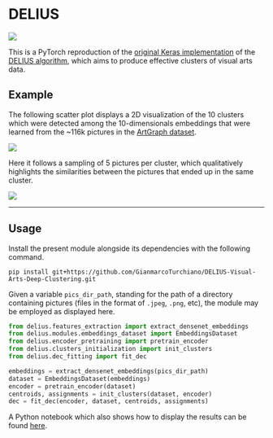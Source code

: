 # DELIUS

<a target="_blank" href="https://cookiecutter-data-science.drivendata.org/">
    <img src="https://img.shields.io/badge/CCDS-Project%20template-328F97?logo=cookiecutter" />
</a>

This is a PyTorch reproduction of the [original Keras implementation](https://github.com/gvessio/deep-clustering-art) of the [DELIUS algorithm](https://link.springer.com/article/10.1007/s11263-022-01664-y), which aims to produce effective clusters of visual arts data.

## Example

The following scatter plot displays a 2D visualization of the 10 clusters which were detected among the 10-dimensionals embeddings that were learned from the ~116k pictures in the [ArtGraph dataset](https://zenodo.org/records/6337958).

<img src="https://dagshub.com/GianmarcoTurchiano/DELIUS-Visual-Arts-Deep-Clustering/raw/341a79b8578bda2f43d1430553767e9e4351ed45/models/clustering_pics/clusters.png"/>

Here it follows a sampling of 5 pictures per cluster, which qualitatively highlights the similarities between the pictures that ended up in the same cluster.

<img src="https://dagshub.com/GianmarcoTurchiano/DELIUS-Visual-Arts-Deep-Clustering/raw/341a79b8578bda2f43d1430553767e9e4351ed45/models/clustering_pics/samples.png"/>

--------

## Usage

Install the present module alongside its dependencies with the following command.

```
pip install git+https://github.com/GianmarcoTurchiano/DELIUS-Visual-Arts-Deep-Clustering.git
```

Given a variable `pics_dir_path`, standing for the path of a directory containing pictures (files in the format of `.jpeg`, `.png`, etc), the module may be employed as displayed here.

```python
from delius.features_extraction import extract_densenet_embeddings
from delius.modules.embeddings_dataset import EmbeddingsDataset
from delius.encoder_pretraining import pretrain_encoder
from delius.clusters_initialization import init_clusters
from delius.dec_fitting import fit_dec

embeddings = extract_densenet_embeddings(pics_dir_path)
dataset = EmbeddingsDataset(embeddings)
encoder = pretrain_encoder(dataset)
centroids, assignments = init_clusters(dataset, encoder)
dec = fit_dec(encoder, dataset, centroids, assignments)
```

A Python notebook which also shows how to display the results can be found [here](notebooks/example.ipynb).